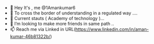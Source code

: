 - 👋 Hey It's ,  me @1Amankumar6
- 👀 To cross the border of understanding in a regulated way ....
- 🌱 Current stauts ( Academy of technology )...
- 💞️ I’m looking to make more friends in same path ..
- 📫 Reach me via Linked in URL(https://www.linkedin.com/in/aman-kumar-46b81322b/)

<!---
1Amankumar6/1Amankumar6 is a ✨ special ✨ repository because its `README.md` (this file) appears on your GitHub profile.
You can click the Preview link to take a look at your changes.
--->
